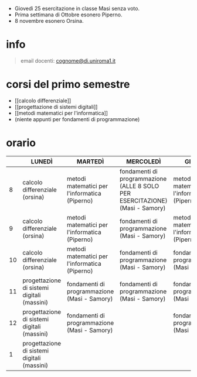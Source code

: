 - Giovedì 25 esercitazione in classe Masi senza voto.
- Prima settimana di Ottobre esonero Piperno.
- 8 novembre esonero Orsina.
# info
> email docenti: cognome@di.uniroma1.it
# corsi del primo semestre
- [[calcolo differenziale]]
- [[progettazione di sistemi digitali]]
- [[metodi matematici per l'informatica]]
- (niente appunti per fondamenti di programmazione)
# orario

|     | LUNEDÌ                                      | MARTEDÌ                                       | MERCOLEDÌ                                                                   | GIOVEDÌ                                       | VENERDÌ                                     |
| --- | ------------------------------------------- | --------------------------------------------- | --------------------------------------------------------------------------- | --------------------------------------------- | ------------------------------------------- |
| 8   | calcolo differenziale (orsina)              | metodi matematici per l'informatica (Piperno) | fondamenti di programmazione (ALLE 8 SOLO PER ESERCITAZIONE)(Masi - Samory) | metodi matematici per l'informatica (Piperno) | calcolo differenziale (orsina)              |
| 9   | calcolo differenziale (orsina)              | metodi matematici per l'informatica (Piperno) | fondamenti di programmazione (Masi - Samory)                                | metodi matematici per l'informatica (Piperno) | calcolo differenziale (orsina)              |
| 10  | calcolo differenziale (orsina)              | metodi matematici per l'informatica (Piperno) | fondamenti di programmazione (Masi - Samory)                                | fondamenti di programmazione (Masi - Samory)  | progettazione di sistemi digitali (massini) |
| 11  | progettazione di sistemi digitali (massini) | fondamenti di programmazione (Masi - Samory)  | fondamenti di programmazione (Masi - Samory)                                | fondamenti di programmazione (Masi - Samory)  | progettazione di sistemi digitali (massini) |
| 12  | progettazione di sistemi digitali (massini) | fondamenti di programmazione (Masi - Samory)  |                                                                             | fondamenti di programmazione (Masi - Samory)  |                                             |
| 1   | progettazione di sistemi digitali (massini) |                                               |                                                                             |                                               |                                             |
